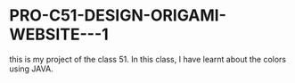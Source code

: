 # PRO-C51-DESIGN-ORIGAMI-WEBSITE---1
this is my project of the class 51. In this class, I have learnt about the colors using JAVA.
